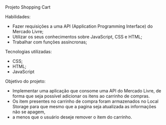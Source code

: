 Projeto Shopping Cart

Habilidades:

* Fazer requisições a uma API (Application Programming Interface) do Mercado Livre;
* Utilizar os seus conhecimentos sobre JavaScript, CSS e HTML;
* Trabalhar com funções assíncronas;

Tecnologias utilizadas:

* CSS;
* HTML;
* JavaScript

Objetivo do projeto:

* Implementar uma aplicação que consome uma API do Mercado Livre, de forma que seja possível adicionar os itens ao carrinho de compras.
* Os item presentes no carrinho de compra foram armazenados no Local Storage para que mesmo que a pagina seja atualizada as informações não se apagem,
* a menos que o usuário deseje remover o item do carrinho.